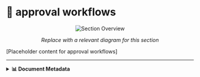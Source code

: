 # 📄 approval workflows

<div align="center">
  
  ![Section Overview](../../assets/images/path/to/overview.svg)
  
  *Replace with a relevant diagram for this section*
</div>[Placeholder content for approval workflows]

---

<details>
<summary><strong>📊 Document Metadata</strong></summary>

- **Last Updated:** 2025-04-07
- **Version:** 1.0.0
- **Status:** Published
</details>
